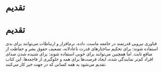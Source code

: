 # تقدیم

# تقدیم 
فناوری نیرویی قدرتمند در جامعه ماست. داده، نرم‌افزار و ارتباطات می‌توانند برای بدی استفاده شوند:
برای تحکیم ساختارهای قدرت ناعادلانه، تضعیف حقوق بشر و حفاظت از منافع ثابت. اما
همچنین می‌توانند برای خوبی استفاده شوند: برای شنیده شدن صدای افراد کم‌تر نمایندگی شده، ایجاد
فرصت‌ها برای همه و جلوگیری از فاجعه‌ها. این کتاب تقدیم می‌شود به همه کسانی که
در جهت خیر کار می‌کنند. 